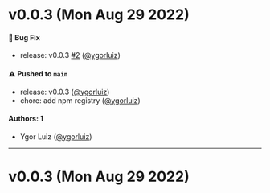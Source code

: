 # v0.0.3 (Mon Aug 29 2022)

#### 🐛 Bug Fix

- release: v0.0.3 [#2](https://github.com/ygorluiz/add-component/pull/2) ([@ygorluiz](https://github.com/ygorluiz))

#### ⚠️ Pushed to `main`

- release: v0.0.3 ([@ygorluiz](https://github.com/ygorluiz))
- chore: add npm registry ([@ygorluiz](https://github.com/ygorluiz))

#### Authors: 1

- Ygor Luiz ([@ygorluiz](https://github.com/ygorluiz))

---

# v0.0.3 (Mon Aug 29 2022)


